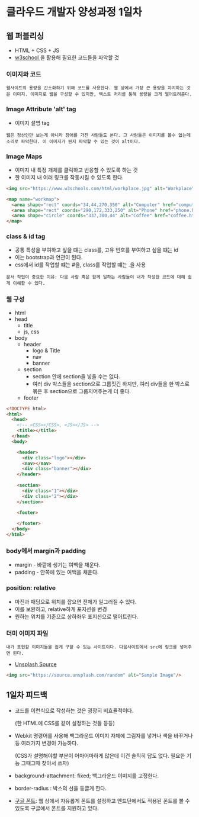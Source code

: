 # 클라우드 개발자 양성과정 1일차


## 웹 퍼블리싱
* HTML + CSS + JS
* <a href ="https://www.w3schools.com" target="_blank"> w3school </a>을 활용해 필요한 코드들을 파악할 것


### 이미지와 코드

```웹사이트의 용량을 간소화하기 위해 코드를 사용한다. 웹 상에서 가장 큰 용량을 차지하는 것은 이미지. 이미지로 웹을 구성할 수 있지만, 텍스트 처리를 통해 용량을 크게 떨어트려준다.```


### Image Attribute 'alt' tag
* 이미지 설명 tag

```웹은 정상인만 보는게 아니라 장애를 가진 사람들도 본다. 그 사람들은 이미지를 볼수 없는데 소리로 파악한다. 이 이미지가 뭔지 파악할 수 있는 것이 alt이다.```

### Image Maps
* 이미지 내 특정 개체를 클릭하고 반응할 수 있도록 하는 것
* 한 이미지 내 여러 링크를 작동시킬 수 있도록 한다.

```html
<img src="https://www.w3schools.com/html/workplace.jpg" alt="Workplace" usemap="#workmap">

<map name="workmap">
  <area shape="rect" coords="34,44,270,350" alt="Computer" href="computer.htm">
  <area shape="rect" coords="290,172,333,250" alt="Phone" href="phone.htm">
  <area shape="circle" coords="337,300,44" alt="Coffee" href="coffee.htm">
</map>
```

### class & id tag
* 공통 특성을 부여하고 싶을 떄는 class를, 고유 번호를 부여하고 싶을 떄는 id
* 이는 bootstrap과 연관이 된다.
* css에서 id를 작업할 떄는 #을, class를 작업할 떄는 .을 사용

``` 문서 작업이 중요한 이유: 다음 사람 혹은 함께 일하는 사람들이 내가 작성한 코드에 대해 쉽게 이해할 수 있다. ```


### 웹 구성
* html
* head
  - title
  - js, css
* body
  - header
    - logo & Title
    - nav
    - banner
  - section
    - section 안에 section을 넣을 수는 없다.
    - 여러 div 박스들을 section으로 그룹짓긴 하지만, 여러 div들을 한 박스로 묶은 후 section으로 그룹지어주는게 더 좋다.
  - footer

```html
<!DOCTYPE html>
<html>
  <head>
    <!-- <CSS></CSS>, <JS></JS> -->
    <title></title>
  </head>
  <body>

    <header>
      <div class="logo"></div>
      <nav></nav>
      <div class="banner"></div>
    </header>
    
    <section>
      <div class="1"></div>
      <div class="2"></div>
    </section>

    <footer>
      
    </footer>
  </body>
</html>
```

### body에서 margin과 padding


 * margin - 바깥에 생기는 여백을 채운다.
 * padding - 안쪽에 있는 여백을 채운다.

 ### position: relative
 * 마진과 패딩으로 위치를 잡으면 전체가 일그러질 수 있다.
 * 이를 보완하고, relative하게 포지션을 변경
 * 원하는 위치를 기준으로 상하좌우 포지션으로 떨어트린다.

 ### 더미 이미지 파일
 ``` 내가 표현할 이미지들을 쉽게 구할 수 있는 사이트이다. 다음사이트에서 src에 링크를 넣어주면 된다. ```
 * <a href="https://source.unsplash.com/"> Unsplash Source </a>
 ``` html
<img src="https://source.unsplash.com/random" alt="Sample Image"/>
 ```
 
 ## 1일차 피드백
* 코드를 이런식으로 작성하는 것은 굉장히 비효율적이다.

  (한 HTML에 CSS를 같이 설정하는 것들 등등)
* Webkit 명령어를 사용해 백그라운드 이미지 자체에 그림자를 넣거나 색을 바꾸거나 등 여러가지 변경이 가능하다.

  (CSS가 설명해야할 부분이 어마어마하게 많은데 이건 솔직히 답도 없다. 필요한 기능 그때그때 찾아서 쓰자)
* background-attachment: fixed; 백그라운드 이미지를 고정한다.
* border-radius :  박스의 선을 둥글게 한다.
* <a href="https://fonts.google.com/">구글 폰트</a>: 웹 상에서 자유롭게 폰트를 설정하고 엔드단에서도 적용된 폰트를 볼 수 있도록 구글에서 폰트를 지원하고 있다.
  
  
